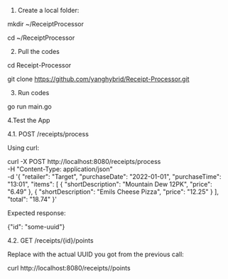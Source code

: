 1. Create a local folder:

mkdir ~/ReceiptProcessor

cd ~/ReceiptProcessor

2. Pull the codes

cd Receipt-Processor 

git clone https://github.com/yanghybrid/Receipt-Processor.git


3. Run codes

go run main.go


4.Test the App 

4.1. POST /receipts/process

Using curl:

curl -X POST http://localhost:8080/receipts/process \
  -H "Content-Type: application/json" \
  -d '{
    "retailer": "Target",
    "purchaseDate": "2022-01-01",
    "purchaseTime": "13:01",
    "items": [
      { "shortDescription": "Mountain Dew 12PK", "price": "6.49" },
      { "shortDescription": "Emils Cheese Pizza", "price": "12.25" }
    ],
    "total": "18.74"
}'

Expected response:

{"id": "some-uuid"}

4.2. GET /receipts/{id}/points

Replace <id> with the actual UUID you got from the previous call:

curl http://localhost:8080/receipts/<id>/points
